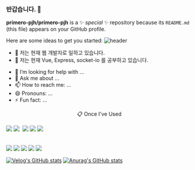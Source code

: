 ### 반갑습니다. 👋

**primero-pjh/primero-pjh** is a ✨ _special_ ✨ repository because its `README.md` (this file) appears on your GitHub profile.

Here are some ideas to get you started:
![header](https://capsule-render.vercel.app/api?type=cylinder&color=000000&height=150&section=header&text=PRITRAS&fontColor=ffffff&fontSize=70&animation=fadeIn&fontAlignY=55)
- 🔭 저는 현재 웹 개발자로 일하고 있습니다.
- 🌱 저는 현재 Vue, Express, socket-io 를 공부하고 있습니다.
<!--- 👯 I’m looking to collaborate on ...-->
- 🤔 I’m looking for help with ...
- 💬 Ask me about ...
- 📫 How to reach me: ...
- 😄 Pronouns: ...
- ⚡ Fun fact: ...
<div style="text-align: center;">
  📋 Once I've Used
</div>
<br>
<img src="https://img.shields.io/badge/MySQL-4479A1?style=for-the-badge&logo=MySQL&logoColor=white">&nbsp;<img src="https://img.shields.io/badge/github-181717?style=for-the-badge&logo=github&logoColor=white">&nbsp;
<img src="https://img.shields.io/badge/JavaScript-F7DF1E?style=for-the-badge&logo=JavaScript&logoColor=white">&nbsp;<img src="https://img.shields.io/badge/HTML5-E34F26?style=for-the-badge&logo=HTML5&logoColor=white">&nbsp;<img src="https://img.shields.io/badge/CSS3-1572B6?style=for-the-badge&logo=CSS3&logoColor=white"> <br><br>
<br>
<img src="https://img.shields.io/badge/.NET-512BD4?style=for-the-badge&logo=dotenv&logoColor=white">
<img src="https://img.shields.io/badge/MySQL-4479A1?style=for-the-badge&logo=MySQL&logoColor=white">
<img src="https://img.shields.io/badge/Eclipse-2C2255?style=for-the-badge&logo=Eclipse%20IDE&logoColor=white">
<img src="https://img.shields.io/badge/github-181717?style=for-the-badge&logo=github&logoColor=white">
<img src="https://img.shields.io/badge/VSCode-007ACC?style=for-the-badge&logo=VisualStudioCode&logoColor=white">

[![Velog's GitHub stats](https://velog-readme-stats.vercel.app/api/badge?name=PRITRAS)]([https://velog.io/@primero-pjh]) 
[![Anurag's GitHub stats](https://github-readme-stats.vercel.app/api?username=anuraghazra)](https://github.com/primero-pjh/github-readme-stats)
